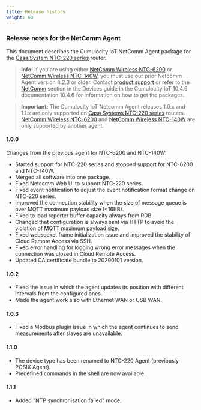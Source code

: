 ```yaml
---
title: Release history
weight: 60
---
```


### Release notes for the NetComm Agent

This document describes the Cumulocity IoT NetComm Agent package for the [Casa System NTC-220 series](https://support.netcommwireless.com/products/NTC-220%20Series) router.

> **Info:** If you are using either [NetComm Wireless NTC-6200](https://support.netcommwireless.com/products/NTC-6200%20Series) or [NetComm Wireless NTC-140W](https://support.netcommwireless.com/products/NTC-140W%20Series), you must use our prior Netcomm Agent version 4.2.3 or older. Contact [product support](/about-doc/contacting-support) or refer to the [NetComm](https://cumulocity.com/guides/10.4.6/devices/netcommwireless/) section in the Devices guide in the Cumulocity IoT 10.4.6 documentation 10.4.6 for information on how to get the packages.

> **Important:** The Cumulocity IoT Netcomm Agent releases 1.0.x and 1.1.x are only supported on [Casa Systems NTC-220 series](https://support.netcommwireless.com/products/NTC-220%20Series) routers. [NetComm Wireless NTC-6200](https://support.netcommwireless.com/products/NTC-6200%20Series) and [NetComm Wireless NTC-140W](https://support.netcommwireless.com/products/NTC-140W%20Series) are only supported by another agent.

#### 1.0.0

Changes from the previous agent for NTC-6200 and NTC-140W:

* Started support for NTC-220 series and stopped support for NTC-6200 and NTC-140W.
* Merged all software into one package.
* Fixed Netcomm Web UI to support NTC-220 series.
* Fixed event notification to adjust the event notification format change on NTC-220 series.
* Improved the connection stability when the size of message queue is over MQTT maximum payload size (<16KB).
* Fixed to load reporter buffer capacity always from RDB.
* Changed that configuration is always sent via HTTP to avoid the violation of MQTT maximum payload size.
* Fixed websocket frame initialization issue and improved the stability of Cloud Remote Access via SSH.
* Fixed error handling for logging wrong error messages when the connection was closed in Cloud Remote Access.
* Updated CA certificate bundle to 20200101 version.


#### 1.0.2

* Fixed the issue in which the agent updates its position with different intervals from the configured ones.
* Made the agent work also with Ethernet WAN or USB WAN.


#### 1.0.3

* Fixed a Modbus plugin issue in which the agent continues to send measurements after slaves are unavailable.


#### 1.1.0

* The device type has been renamed to NTC-220 Agent (previously POSIX Agent).
* Predefined commands in the shell are now available.


#### 1.1.1

* Added "NTP synchronisation failed" mode.
